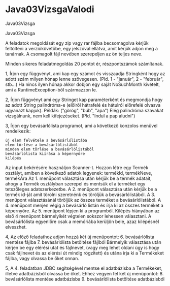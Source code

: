 # Java03VizsgaValodi

Java03Vizsga

Java03Vizsga

A feladatok megoldását egy zip vagy rar fájlba becsomagolva kérjük feltölteni a verziókövetőbe, egy jelszóval ellátva, amit kérjük adjon meg a tanárnak. A csomagolt fájl nevében szerepeljen az ön teljes neve.

Minden sikeres feladatmegoldás 20 pontot ér, részpontszámok számítanak.

1, Írjon egy függvényt, ami kap egy számot és visszaadja Stringként hogy az adott szám milyen hónap lenne szövegesen. (Pld. 1 - "január", 2 - "február", stb...) Ha nincs ilyen hónap akkor dobjon egy saját NoSuchMonth kivételt, ami a RuntimeException-ből származzon le.

2, Írjon függvényt ami egy Stringet kap paraméterként és megmondja hogy az adott String palindróma-e (előlről hátrafelé és hátulról előrefelé olvasva ugyanazt kapjuk). Példák: ("görög", "búb", "apa") Elég palindróma szavakat vizsgálnunk, nem kell kifejezéseket. (Pld. "Indul a pap aludni")

3, Írjon egy bevásárlólista programot, ami a következő konzolos menüvel rendelkezik:

    új elem felvétele a bevásárlólistába
    elem törlése a bevásárlólistából
    minden elem törlése a bevásárlólistából
    bevásárlólista kiírása a képernyőre
    kilépés

Az input bekérésére használjon Scanner-t. Hozzon létre egy Termék osztályt, amiben a következő adatok legyenek: termékId, termékNeve, termékÁra Az 1. menüpont választása után kérjük be a termék adatait, ahogy a Termék osztályban szerepel és mentsük el a terméket egy tetszőleges adatszerkezetbe. A 2. menüpont választása után kérjük be a termék id-ját amit törölni szeretnénk és töröljük a bevásárlólistából. A 3. menüpont választásánál töröljük az összes terméket a bevásárlólistából. A 4. menüpont menjen végig a bevásárló listán és írja ki az összes terméket a képernyőre. Az 5. menüpont lépjen ki a programból. Kilépés hiányában az első 4 menüpont bármelyikét végtelen sokszor lehessen választani. A bevásárlólista egyenlőre csak a memóriába kerüljön bele, azaz kilépésnél elveszhet.

4, Az előző feladathoz adjon hozzá két új menüpontot: 6. bevásárlólista mentése fájlba 7. bevásárlólista betöltése fájlból Bármelyik választása után kérjen be egy elérési utat és fájlnevet, (vagy meg lehet oldani úgy is hogy csak fájlnevet és az elérési út mindig rögzített) és utána írja ki a Termékeket fájlba, vagy olvassa be őket onnan.

5, A 4. feladatban JDBC segítségével mentse el adatbázisba a Termékeket, illetve adatbázisból olvassa be őket. Ehhez vegyen fel két új menüpontot: 8. bevásárlólista mentése adatbázisba 9. bevásárlólista betöltése adatbázisból
